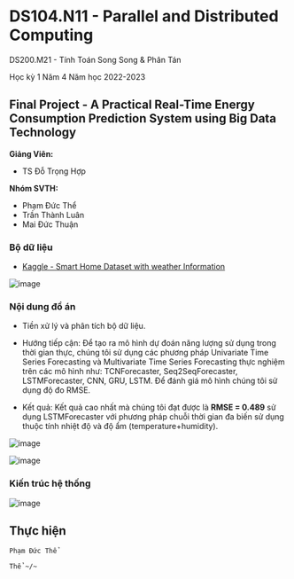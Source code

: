 # DS104.N11 - Parallel and Distributed Computing


DS200.M21 - Tính Toán Song Song & Phân Tán

Học kỳ 1 Năm 4 Năm học 2022-2023 

## Final Project - A Practical Real-Time Energy Consumption Prediction System using Big Data Technology


**Giảng Viên:** 
- TS Đỗ Trọng Hợp


**Nhóm SVTH:**
- Phạm Đức Thể
- Trần Thành Luân
- Mai Đức Thuận


### Bộ dữ liệu

- [Kaggle - Smart Home Dataset with weather Information](https://www.kaggle.com/datasets/taranvee/smart-home-dataset-with-weather-information)


![image](https://user-images.githubusercontent.com/62134515/219851137-7fd96909-2990-4632-9d86-8494a2c67ccc.png)


### Nội dung đồ án

- Tiền xử lý và phân tích bộ dữ liệu.
- Hướng tiếp cận: Để tạo ra mô hình dự đoán năng lượng sử dụng trong thời gian thực, chúng tôi sử dụng các phương pháp Univariate Time Series Forecasting và Multivariate Time Series Forecasting thực nghiệm trên các mô hình như: TCNForecaster, Seq2SeqForecaster, LSTMForecaster, CNN, GRU, LSTM. Để đánh giá mô hình chúng tôi sử dụng độ đo RMSE.


- Kết quả: Kết quả cao nhất mà chúng tôi đạt được là **RMSE = 0.489** sử dụng LSTMForecaster với phương pháp chuỗi thời gian đa biến sử dụng thuộc tính nhiệt độ và độ ẩm (temperature+humidity).


![image](https://user-images.githubusercontent.com/62134515/219851077-4f378df2-e819-4539-868e-1121b6e3eb0c.png)


![image](https://user-images.githubusercontent.com/62134515/219851094-73e51964-4ea6-4d2f-9021-c09ac27888a7.png)






### Kiến trúc hệ thống

![image](https://user-images.githubusercontent.com/62134515/219851020-70cd28a2-bd4d-49bb-9e62-f503607da4cc.png)




## Thực hiện

```
Phạm Đức Thể

Thể ~/~
```
